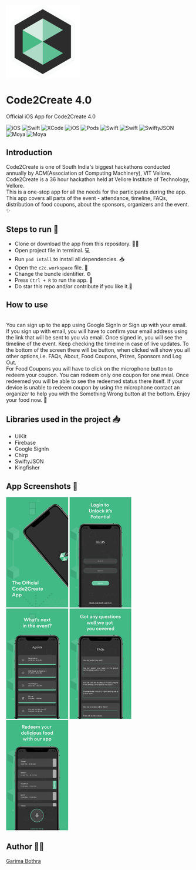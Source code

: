 
<img alt="iOS" src="Screenshots/LOGO.png" height="200">

# Code2Create 4.0

Official iOS App for Code2Create 4.0

<p>
<img alt="iOS" src="https://img.shields.io/badge/platform-iOS-blue">
<img alt="Swift" src="https://img.shields.io/badge/Swift-4.2-brightgreen">
<img alt="XCode" src="https://img.shields.io/badge/XCode-11-blueviolet">
<img alt="iOS" src="https://img.shields.io/badge/iOS-11-orange">
<img alt="Pods" src="https://img.shields.io/badge/COCOAPODS-1.7.5-blue">
<img alt="Swift" src="https://img.shields.io/badge/FirebaseDatabase-6.18.0-brightgreen">
<img alt="Swift" src="https://img.shields.io/badge/GoogleSignIn-5.0.2-pink">
<img alt="SwiftyJSON" src="https://img.shields.io/badge/SwiftyJSON-5.0.0-yellow">
<img alt="Moya" src="https://img.shields.io/badge/Chirp-3.6.0-red">
<img alt="Moya" src="https://img.shields.io/badge/Kingfisher-5.13.2-orange">
</p>

## Introduction ##
Code2Create is one of South India's biggest hackathons conducted annually by ACM(Association of Computing Machinery), VIT Vellore. Code2Create is a 36 hour hackathon held at Vellore Institute of Technology, Vellore.  <br/>
This is a one-stop app for all the needs for the participants during the app. This app covers all parts of the event - attendance, timeline, FAQs, distribution of food coupons, about the sponsors, organizers and the event. ✨

 ## Steps to run 📲 ##
 * Clone or download the app from this repository. 👩‍💻
 * Open project file in terminal. 💻
 * Run `pod intall` to install all dependencies. 📥
 * Open the `c2c.workspace` file. 💾
 * Change the bundle identifier. ⚙️
 * Press `Ctrl + R` to run the app. 📲
 * Do star this repo and/or contribute if you like it.🙂
 
 ## How to use  ##
 <br>You can sign up to the app using Google SignIn or Sign up with your email. If you sign up with email, you will have to confirm your email address using the link that will be sent to you via email. Once signed in, you will see the timeline of the event. Keep checking the timeline in case of live updates. To the bottom of the screen there will be button, when clicked will show you all other options,i.e. FAQs, About, Food Coupons, Prizes, Sponsors and Log Out. </br>
 For Food Coupons you will have to click on the microphone button to redeem your coupon. You can redeem only one coupon for one meal. Once redeemed you will be able to see the redeemed status there itself. If your device is unable to redeem coupon by using the microphone contact an organizer to help you with the Something Wrong button at the bottom. Enjoy your food now. 🙂
 
 ## Libraries used in the project 📥 ##
 * UIKit
 * Firebase
 * Google SignIn
 * Chirp
 * SwiftyJSON
 * Kingfisher
 
 ## App Screenshots 📸 ##
 <p>
 <img src="Screenshots/3.jpg" alt="Ingredients List" height="300"/>
 <img src="Screenshots/4.jpg" alt="Ingredients List" height="300"/>
 <img src="Screenshots/1.jpg" alt="Enter Dish Name" height="300"/>
 <img src="Screenshots/2.jpg" alt="Recipe" height="300"/>
 <img src="Screenshots/5.jpg" alt="Recipe" height="300"/>
 </p>

 
 ## Author 👩‍💻 ##
 [Garima Bothra](https://github.com/garima94921)
